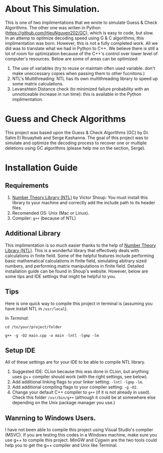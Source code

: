 # About This Simulation.
This is one of two implimentations that we wrote to simulate Guess & Check Algorithms. The other one was writen in Python (https://github.com/HieuNguyen202/GC), which is easy to code, but slow. In an attemp to optimize decoding speed using G & C algorithms, this implimentation was born. However, this is not a fully completed work. All we did was to translate what we had in Python to C++. We believe there is still a lot of room for optimization because of the C++'s control over lower level of computer's resources. Below are some of areas can be optimized:
1. The use of variables (try to reuse or maintain often used variable. don't make uneccessary copies when passing them to other fucnitons.)
2. NTL's Multithreading: NTL has its own multithreading library to speed up some matrix calculations.
3. Levanshtein Distance check (to minimized failure probability with an unnoticeable increase in run time): this is available in the Python implimentation.
# Guess and Check Algorithms 
This project was based upon the Guess &amp; Check Algorithms (GC) by Dr. Salim El Rouayheb and Serge Kashanna. The goal of this project was to simulate and optimize the decoding process to recover one or multiple deletions using GC algorithms (please help me on the section, Serge).
# Installation Guide
## Requirements
1. [Number Theory Library (NTL)](http://www.shoup.net/ntl/) by Victor Shoup: You must install this library to your machine and correctly add the include path to its header files.
2. Recomended OS: Unix (Mac or Linux).
3. Compiler: `g++` (because of NTL)
## Additional Library
This implimentation is so much easier thanks to the help of [Number Theory Library (NTL)](http://www.shoup.net/ntl/).
This is a wonderful library that effectively deals with calculations in finite field.
Some of the helpful features include performing basic mathematical calculations in finite field, simulating abitrary sized numbers, and performing matrix manipulations in finite field. 
Detailed installation guide can be found in Shoup's website. However, below are some tips and IDE settings that might be helpful to you.
## Tips
Here is one quick way to compile this project in terminal is (assuming you have install NTL in `/usr/local`).

In *Terminal*:
```
cd /to/your/project/folder
```
```
g++ -g -O2 main.cpp -o main -lntl -lgmp -lm
```
## Setup IDE
All of these settings are for your IDE to be able to compile NTL library.
1. Suggested IDE: CLion because this was done in CLion, but anything uses g++ compiler should work (with the right settings, see below).
2. Add additional linking flags to your linker setting: `-lntl` `-lgmp` `-lm`.
3. Add additional compiling flags to your compiler setting: `-g` `-O2`.
4. Change your default C++ compiler to `g++` (if it is not already in used). Check this folder `/usr/bin/g++` (although it could be at somewhere else depending on the Unix package manager you use.)

## Wanrning to Windows Users.
I have not been able to compile this project using Visual Studio's complier (MSVC). If you are testing this codes in a Windows machine, make sure you use g++ to compile this project. MinGW and Cygwin are the two tools could help you to get the g++ compiler and Unix like Terminal.
